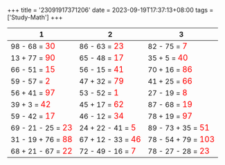 +++ 
title = '23091917371206' 
date = 2023-09-19T17:37:13+08:00 
tags = ['Study-Math'] 
+++ 

1 | 2 | 3 
-- | -- | -- 
98 - 68 = <font color=red size=4>30</font> | 86 - 63 = <font color=red size=4>23</font> | 82 - 75 = <font color=red size=4>7</font> 
13 + 77 = <font color=red size=4>90</font> | 65 - 48 = <font color=red size=4>17</font> | 35 + 5 = <font color=red size=4>40</font> 
66 - 51 = <font color=red size=4>15</font> | 56 - 15 = <font color=red size=4>41</font> | 70 + 16 = <font color=red size=4>86</font> 
59 - 57 = <font color=red size=4>2</font> | 47 + 32 = <font color=red size=4>79</font> | 41 + 25 = <font color=red size=4>66</font> 
56 + 41 = <font color=red size=4>97</font> | 53 - 52 = <font color=red size=4>1</font> | 27 - 19 = <font color=red size=4>8</font> 
39 + 3 = <font color=red size=4>42</font> | 45 + 17 = <font color=red size=4>62</font> | 87 - 68 = <font color=red size=4>19</font> 
59 - 42 = <font color=red size=4>17</font> | 46 - 12 = <font color=red size=4>34</font> | 78 + 19 = <font color=red size=4>97</font> 
69 - 21 - 25 = <font color=red size=4>23</font> | 24 + 22 - 41 = <font color=red size=4>5</font> | 89 - 73 + 35 = <font color=red size=4>51</font> 
31 - 19 + 76 = <font color=red size=4>88</font> | 67 + 12 - 33 = <font color=red size=4>46</font> | 78 - 54 + 79 = <font color=red size=4>103</font> 
68 + 21 - 67 = <font color=red size=4>22</font> | 72 - 49 - 16 = <font color=red size=4>7</font> | 78 - 27 - 28 = <font color=red size=4>23</font> 

